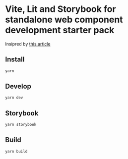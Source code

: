 # Vite, Lit and Storybook for standalone web component development starter pack

Insipred by [this article](https://leon.id/articles/web-components/2022-02-vite-lit-storybook)

## Install

```bash
yarn
```

## Develop

```bash
yarn dev
```

## Storybook

```bash
yarn storybook
```

## Build

```bash
yarn build
```
